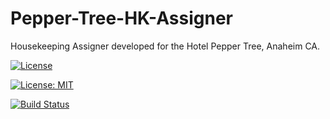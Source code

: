 # Pepper-Tree-HK-Assigner
Housekeeping Assigner developed for the Hotel Pepper Tree, Anaheim CA.

[![License](https://img.shields.io/badge/License-Apache%202.0-blue.svg)](https://opensource.org/licenses/Apache-2.0)

[![License: MIT](https://img.shields.io/badge/License-MIT-yellow.svg)](https://opensource.org/licenses/MIT)

[![Build Status](https://travis-ci.org/andresg8/Pepper-Tree-HK-Assigner.svg?branch=master)](https://travis-ci.org/andresg8/Pepper-Tree-HK-Assigner)
